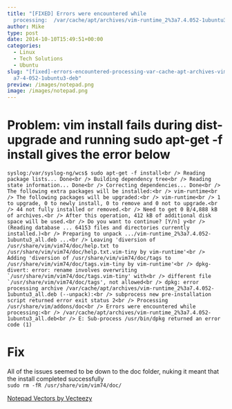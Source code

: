```yaml
---
title: "[FIXED] Errors were encountered while
  processing:  /var/cache/apt/archives/vim-runtime_2%3a7.4.052-1ubuntu3_all.deb"
author: Mike
type: post
date: 2014-10-10T15:49:51+00:00
categories:
  - Linux
  - Tech Solutions
  - Ubuntu
slug: "[fixed]-errors-encountered-processing-var-cache-apt-archives-vim-runtime-2-3\
  a7-4-052-1ubuntu3-deb"
preview: /images/notepad.png
image: /images/notepad.png
---
```

# Problem: vim install fails during dist-upgrade and running sudo apt-get -f install gives the error below  
``syslog:/var/syslog-ng/wcs$ sudo apt-get -f install<br />
Reading package lists... Done<br />
Building dependency tree<br />
Reading state information... Done<br />
Correcting dependencies... Done<br />
The following extra packages will be installed:<br />
vim-runtime<br />
The following packages will be upgraded:<br />
vim-runtime<br />
1 to upgrade, 0 to newly install, 0 to remove and 0 not to upgrade.<br />
44 not fully installed or removed.<br />
Need to get 0 B/4,888 kB of archives.<br />
After this operation, 412 kB of additional disk space will be used.<br />
Do you want to continue? [Y/n] y<br />
(Reading database ... 64153 files and directories currently installed.)<br />
Preparing to unpack .../vim-runtime_2%3a7.4.052-1ubuntu3_all.deb ...<br />
Leaving 'diversion of /usr/share/vim/vim74/doc/help.txt to /usr/share/vim/vim74/doc/help.txt.vim-tiny by vim-runtime'<br />
Adding 'diversion of /usr/share/vim/vim74/doc/tags to /usr/share/vim/vim74/doc/tags.vim-tiny by vim-runtime'<br />
dpkg-divert: error: rename involves overwriting `/usr/share/vim/vim74/doc/tags.vim-tiny' with<br />
different file `/usr/share/vim/vim74/doc/tags', not allowed<br />
dpkg: error processing archive /var/cache/apt/archives/vim-runtime_2%3a7.4.052-1ubuntu3_all.deb (--unpack):<br />
subprocess new pre-installation script returned error exit status 2<br />
Processing /usr/share/vim/addons/doc<br />
Errors were encountered while processing:<br />
/var/cache/apt/archives/vim-runtime_2%3a7.4.052-1ubuntu3_all.deb<br />
E: Sub-process /usr/bin/dpkg returned an error code (1)``

# Fix

All of the issues seemed to be down to the doc folder, nuking it meant that the install completed successfully  
`sudo rm -fR /usr/share/vim/vim74/doc/`

<a href="https://www.vecteezy.com/free-vector/notepad">Notepad Vectors by Vecteezy</a>